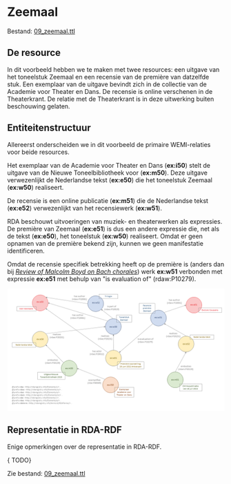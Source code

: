 # Zeemaal

Bestand: [09_zeemaal.ttl](09_zeemaal.ttl)

## De resource

In dit voorbeeld hebben we te maken met twee resources: een uitgave van het toneelstuk Zeemaal en een recensie van de première van datzelfde stuk. Een exemplaar van de uitgave bevindt zich in de collectie van de Academie voor Theater en Dans. De recensie is online verschenen in de Theaterkrant. De relatie met de Theaterkrant is in deze uitwerking buiten beschouwing gelaten.

## Entiteitenstructuur

Allereerst onderscheiden we in dit voorbeeld de primaire WEMI-relaties voor beide resources.

Het exemplaar van de Academie voor Theater en Dans (**ex:i50**) stelt de uitgave van de Nieuwe Toneelbibliotheek voor (**ex:m50**). Deze uitgave verwezenlijkt de Nederlandse tekst (**ex:e50**) die het toneelstuk Zeemaal (**ex:w50**) realiseert.

De recensie is een online publicatie (**ex:m51**) die de Nederlandse tekst (**ex:e52**) verwezenlijkt van het recensiewerk (**ex:w51**).

RDA beschouwt uitvoeringen van muziek- en theaterwerken als expressies. De première van Zeemaal (**ex:e51**) is dus een andere expressie die, net als de tekst (**ex:e50**), het toneelstuk (**ex:w50**) realiseert. Omdat er geen opnamen van de première bekend zijn, kunnen we geen manifestatie identificeren.

Omdat de recensie specifiek betrekking heeft op de première is (anders dan bij [_Review of Malcolm Boyd on Bach chorales_](05_review-harmonizing-bach.md)) werk **ex:w51** verbonden met expressie **ex:e51** met behulp van "is evaluation of" (rdaw:P10279).

![Visualisatie Structuur](../../assets/09_zeemaal_rda-rdf_visualisatie.png)


## Representatie in RDA-RDF

Enige opmerkingen over de representatie in RDA-RDF.

{ TODO} 


Zie bestand: [09_zeemaal.ttl](09_zeemaal.ttl)
